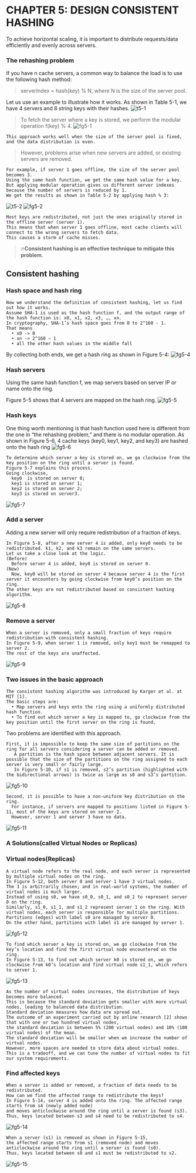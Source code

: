 # CHAPTER 5: DESIGN CONSISTENT HASHING
To achieve horizontal scaling, it is important to distribute requests/data efficiently and evenly across servers. 

### The rehashing problem
If you have n  cache servers, a common way to balance the load is to use the following hash method:
> serverIndex = hash(key) % N, where N is the size of the server pool.

Let us use an example to illustrate how it works.
As shown in Table 5-1, we have 4 servers and 8 string keys with their hashes.
![t5-1](Image/tb5-1.jpg)
> To fetch the server where a key is stored, we perform the modular operation f(key) % 4.
![fg5-1](Image/fg5-1.jpg)

```
This approach works well when the size of the server pool is fixed, and the data distribution is even.
```
> However, problems arise when new servers are added, or existing servers are removed.
```
For example, if server 1 goes offline, the size of the server pool becomes 3.
Using the same hash function, we get the same hash value for a key.
But applying modular operation gives us different server indexes because the number of servers is reduced by 1.
We get the results as shown in Table 5-2 by applying hash % 3:
```
![t5-2](Image/tb5-2.jpg)
![fg5-2](Image/fg5-2.jpg)
```
Most keys are redistributed, not just the ones originally stored in the offline server (server 1).
This means that when server 1 goes offline, most cache clients will connect to the wrong servers to fetch data.
This causes a storm of cache misses.
```
> 🔥**Consistent hashing is an effective technique to mitigate this problem.**

## Consistent hashing
### Hash space and hash ring
```
Now we understand the definition of consistent hashing, let us find out how it works.
Assume SHA-1 is used as the hash function f, and the output range of the hash function is: x0, x1, x2, x3, …, xn.
In cryptography, SHA-1’s hash space goes from 0 to 2^160 - 1.
That means
  • x0 -> 0
  • xn -> 2^160 – 1
  • all the other hash values in the middle fall
```
By collecting both ends, we get a hash ring as shown in Figure 5-4:
![fg5-4](Image/fg5-4.jpg)

### Hash servers
Using the same hash function f, we map servers based on server IP or name onto the ring. 

Figure 5-5 shows that 4 servers are mapped on the hash ring.
![fg5-5](Image/fg5-5.jpg)

### Hash keys
One thing worth mentioning is that hash function used here is different from the one in “the rehashing problem,” 
  and there is no modular operation. As shown in Figure 5-6, 4 cache keys (key0, key1, key2, and key3) are hashed onto the hash ring
![fg5-6](Image/fg5-6.jpg)  
```
To determine which server a key is stored on, we go clockwise from the key position on the ring until a server is found.
Figure 5-7 explains this process.
Going clockwise,
  key0  is stored on server 0;
  key1 is stored on server 1;
  key2 is stored on server 2;
  key3 is stored on server3.
```
![fg5-7](Image/fg5-7.jpg)  
### Add a server
Adding a new server will only require redistribution of a fraction of keys.
```
In Figure 5-8, after a new server 4 is added, only key0 needs to be redistributed. k1, k2, and k3 remain on the same servers.
Let us take a close look at the logic.
(Before)
  Before server 4 is added, key0 is stored on server 0.
(Now) 
  Now, key0 will be stored on server 4 because server 4 is the first server it encounters by going clockwise from key0’s position on the ring.
The other keys are not redistributed based on consistent hashing algorithm.
```
![fg5-8](Image/fg5-8.jpg) 
### Remove a server
```
When a server is removed, only a small fraction of keys require redistribution with consistent hashing.
In Figure 5-9, when server 1 is removed, only key1 must be remapped to server 2. 
The rest of the keys are unaffected.
```
![fg5-9](Image/fg5-9.jpg)  

### Two issues in the basic approach
```
The consistent hashing algorithm was introduced by Karger et al. at MIT [1].
The basic steps are:
  • Map servers and keys onto the ring using a uniformly distributed hash function.
  • To find out which server a key is mapped to, go clockwise from the key position until the first server on the ring is found.
```
Two problems are identified with this approach.
```
First, it is impossible to keep the same size of partitions on the ring for all servers considering a server can be added or removed.
   A partition is the hash space between adjacent servers. It is possible that the size of the partitions on the ring assigned to each server is very small or fairly large.
   In Figure 5-10, if s1 is removed, s2’s partition (highlighted with the bidirectional arrows) is twice as large as s0 and s3’s partition.
```
![fg5-10](Image/fg5-10.jpg)  
```
Second, it is possible to have a non-uniform key distribution on the ring.
  For instance, if servers are mapped to positions listed in Figure 5-11, most of the keys are stored on server 2. 
  However, server 1 and server 3 have no data.
```
![fg5-11](Image/fg5-11.jpg) 


### A Solutions(called Virtual Nodes or Replicas)
### Virtual nodes(Replicas)
```
A virtual node refers to the real node, and each server is represented by multiple virtual nodes on the ring. 
In Figure 5-12, both server 0 and server 1 have 3 virtual nodes. 
The 3 is arbitrarily chosen; and in real-world systems, the number of virtual nodes is much larger. 
Instead of using s0, we have s0_0, s0_1, and s0_2 to represent server 0 on the ring. 
Similarly, s1_0, s1_1, and s1_2 represent server 1 on the ring. With virtual nodes, each server is responsible for multiple partitions. 
Partitions (edges) with label s0 are managed by server 0. 
On the other hand, partitions with label s1 are managed by server 1.
```
![fg5-12](Image/fg5-12.jpg) 
```
To find which server a key is stored on, we go clockwise from the key’s location and find the first virtual node encountered on the ring.
In Figure 5-13, to find out which server k0 is stored on, we go clockwise from k0’s location and find virtual node s1_1, which refers to server 1.
```
![fg5-13](Image/fg5-13.jpg) 
```
As the number of virtual nodes increases, the distribution of keys becomes more balanced. 
This is because the standard deviation gets smaller with more virtual nodes, leading to balanced data distribution.
Standard deviation measures how data are spread out.
The outcome of an experiment carried out by online research [2] shows that with one or two hundred virtual nodes,
the standard deviation is between 5% (200 virtual nodes) and 10% (100 virtual nodes) of the mean.
The standard deviation will be smaller when we increase the number of virtual nodes.
However, more spaces are needed to store data about virtual nodes. 
This is a tradeoff, and we can tune the number of virtual nodes to fit our system requirements.
```
### Find affected keys
```
When a server is added or removed, a fraction of data needs to be redistributed.
How can we find the affected range to redistribute the keys?
In Figure 5-14, server 4 is added onto the ring. The affected range starts from s4 (newly added node)
and moves anticlockwise around the ring until a server is found (s3).
Thus, keys located between s3 and s4 need to be redistributed to s4.
```
![fg5-14](Image/fg5-14.jpg) 
```
When a server (s1) is removed as shown in Figure 5-15,
the affected range starts from s1 (removed node) and moves anticlockwise around the ring until a server is found (s0).
Thus, keys located between s0 and s1 must be redistributed to s2.
```
![fg5-15](Image/fg5-15.jpg) 
